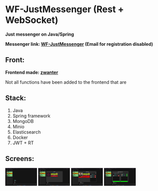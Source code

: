 # WF-JustMessenger (Rest + WebSocket)
**Just messenger on Java/Spring** 

**Messenger link: [WF-JustMessenger](http://194.169.160.253) (Email for registration disabled)**



## Front:
**Frontend made: [zwanter](https://github.com/zwanter)**

Not all functions have been added to the frontend that are

## Stack: 
1. Java
2. Spring framework
3. MongoDB
4. Minio
5. Elasticsearch
6. Docker
7. JWT + RT


## Screens:

<p float="left">
  <img src="https://github.com/wf4java/WF-JustMessenger/blob/master/img/img_0.png" width="100" />
  <img src="https://github.com/wf4java/WF-JustMessenger/blob/master/img/img_1.png" width="100" />
  <img src="https://github.com/wf4java/WF-JustMessenger/blob/master/img/img_2.png" width="100" />
  <img src="https://github.com/wf4java/WF-JustMessenger/blob/master/img/img_3.png" width="100" />
</p>
















